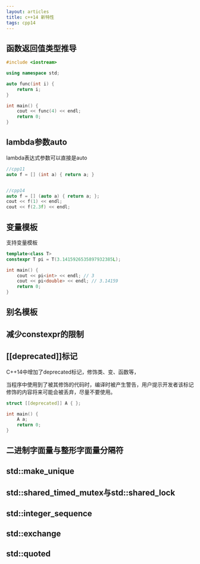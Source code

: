 ```yaml
---
layout: articles
title: c++14 新特性
tags: cpp14
---
```


## 函数返回值类型推导

```cpp
#include <iostream>

using namespace std;

auto func(int i) {
    return i;
}

int main() {
    cout << func(4) << endl;
    return 0;
}
```

## lambda参数auto

lambda表达式参数可以直接是auto
```cpp
//cpp11
auto f = [] (int a) { return a; }


//cpp14
auto f = [] (auto a) { return a; };
cout << f(1) << endl;
cout << f(2.3f) << endl;
```

## 变量模板

支持变量模板

```cpp
template<class T>
constexpr T pi = T(3.1415926535897932385L);

int main() {
    cout << pi<int> << endl; // 3
    cout << pi<double> << endl; // 3.14159
    return 0;
}
```

## 别名模板



## 减少constexpr的限制


## [[deprecated]]标记

C++14中增加了deprecated标记，修饰类、变、函数等，

当程序中使用到了被其修饰的代码时，编译时被产生警告，用户提示开发者该标记修饰的内容将来可能会被丢弃，尽量不要使用。


```cpp
struct [[deprecated]] A { };

int main() {
    A a;
    return 0;
}
```

## 二进制字面量与整形字面量分隔符


## std::make_unique



## std::shared_timed_mutex与std::shared_lock



## std::integer_sequence


## std::exchange

## std::quoted
